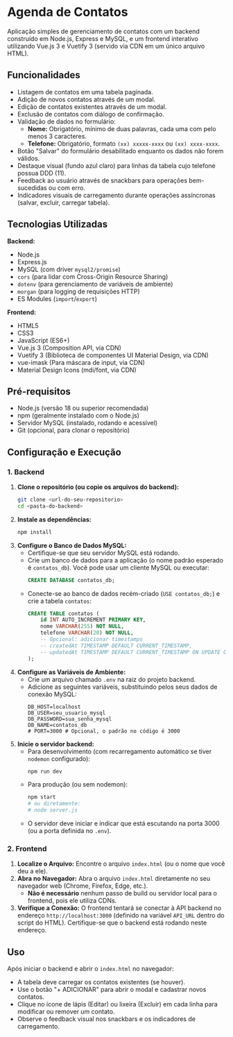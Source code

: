 # Agenda de Contatos

Aplicação simples de gerenciamento de contatos com um backend construído em Node.js, Express e MySQL, e um frontend interativo utilizando Vue.js 3 e Vuetify 3 (servido via CDN em um único arquivo HTML).

## Funcionalidades

*   Listagem de contatos em uma tabela paginada.
*   Adição de novos contatos através de um modal.
*   Edição de contatos existentes através de um modal.
*   Exclusão de contatos com diálogo de confirmação.
*   Validação de dados no formulário:
    *   **Nome:** Obrigatório, mínimo de duas palavras, cada uma com pelo menos 3 caracteres.
    *   **Telefone:** Obrigatório, formato `(xx) xxxxx-xxxx` ou `(xx) xxxx-xxxx`.
*   Botão "Salvar" do formulário desabilitado enquanto os dados não forem válidos.
*   Destaque visual (fundo azul claro) para linhas da tabela cujo telefone possua DDD (11).
*   Feedback ao usuário através de snackbars para operações bem-sucedidas ou com erro.
*   Indicadores visuais de carregamento durante operações assíncronas (salvar, excluir, carregar tabela).

## Tecnologias Utilizadas

**Backend:**

*   Node.js
*   Express.js
*   MySQL (com driver `mysql2/promise`)
*   `cors` (para lidar com Cross-Origin Resource Sharing)
*   `dotenv` (para gerenciamento de variáveis de ambiente)
*   `morgan` (para logging de requisições HTTP)
*   ES Modules (`import`/`export`)

**Frontend:**

*   HTML5
*   CSS3
*   JavaScript (ES6+)
*   Vue.js 3 (Composition API, via CDN)
*   Vuetify 3 (Biblioteca de componentes UI Material Design, via CDN)
*   vue-imask (Para máscara de input, via CDN)
*   Material Design Icons (mdi/font, via CDN)

## Pré-requisitos

*   Node.js (versão 18 ou superior recomendada)
*   npm (geralmente instalado com o Node.js)
*   Servidor MySQL (instalado, rodando e acessível)
*   Git (opcional, para clonar o repositório)

## Configuração e Execução

### 1. Backend

1.  **Clone o repositório (ou copie os arquivos do backend):**
    ```bash
    git clone <url-do-seu-repositorio>
    cd <pasta-do-backend>
    ```
2.  **Instale as dependências:**
    ```bash
    npm install
    ```
3.  **Configure o Banco de Dados MySQL:**
    *   Certifique-se que seu servidor MySQL está rodando.
    *   Crie um banco de dados para a aplicação (o nome padrão esperado é `contatos_db`). Você pode usar um cliente MySQL ou executar:
        ```sql
        CREATE DATABASE contatos_db;
        ```
    *   Conecte-se ao banco de dados recém-criado (`USE contatos_db;`) e crie a tabela `contatos`:
        ```sql
        CREATE TABLE contatos (
            id INT AUTO_INCREMENT PRIMARY KEY,
            nome VARCHAR(255) NOT NULL,
            telefone VARCHAR(20) NOT NULL,
            -- Opcional: adicionar timestamps
            -- createdAt TIMESTAMP DEFAULT CURRENT_TIMESTAMP,
            -- updatedAt TIMESTAMP DEFAULT CURRENT_TIMESTAMP ON UPDATE CURRENT_TIMESTAMP
        );
        ```
4.  **Configure as Variáveis de Ambiente:**
    *   Crie um arquivo chamado `.env` na raiz do projeto backend.
    *   Adicione as seguintes variáveis, substituindo pelos seus dados de conexão MySQL:
        ```dotenv
        DB_HOST=localhost
        DB_USER=seu_usuario_mysql
        DB_PASSWORD=sua_senha_mysql
        DB_NAME=contatos_db
        # PORT=3000 # Opcional, o padrão no código é 3000
        ```
5.  **Inicie o servidor backend:**
    *   Para desenvolvimento (com recarregamento automático se tiver `nodemon` configurado):
        ```bash
        npm run dev
        ```
    *   Para produção (ou sem nodemon):
        ```bash
        npm start
        # ou diretamente:
        # node server.js
        ```
    *   O servidor deve iniciar e indicar que está escutando na porta 3000 (ou a porta definida no `.env`).

### 2. Frontend

1.  **Localize o Arquivo:** Encontre o arquivo `index.html` (ou o nome que você deu a ele).
2.  **Abra no Navegador:** Abra o arquivo `index.html` diretamente no seu navegador web (Chrome, Firefox, Edge, etc.).
    *   **Não é necessário** nenhum passo de build ou servidor local para o frontend, pois ele utiliza CDNs.
3.  **Verifique a Conexão:** O frontend tentará se conectar à API backend no endereço `http://localhost:3000` (definido na variável `API_URL` dentro do script do HTML). Certifique-se que o backend está rodando neste endereço.

## Uso

Após iniciar o backend e abrir o `index.html` no navegador:

*   A tabela deve carregar os contatos existentes (se houver).
*   Use o botão "+ ADICIONAR" para abrir o modal e cadastrar novos contatos.
*   Clique no ícone de lápis (Editar) ou lixeira (Excluir) em cada linha para modificar ou remover um contato.
*   Observe o feedback visual nos snackbars e os indicadores de carregamento.
